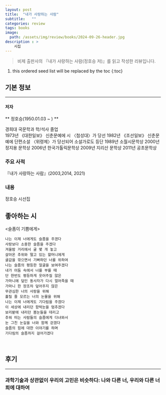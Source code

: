 ```yaml
---
layout: post
title:  "내가 사랑하는 사람"
subtitle:   ""
categories: review
tags: books
image:
  path: /assets/img/review/books/2024-09-26-header.jpg
description : >
    시집
---
```


>  비제 출판사의 『내가 사랑하는 사람(정호승 저)』를 읽고 작성한 리뷰입니다.

<!--more-->

1. this ordered seed list will be replaced by the toc
{:toc}

## 기본 정보
---
#### 저자
** 정호승(1950.01.03 ~ ) **   
   
경희대 국문학과 학/석사 졸업    
1973년 《대한일보》 신춘문예에 시 〈첨성대〉가 당선
1982년 《조선일보》 신춘문예에 단편소설 〈위령제〉가 당선되어 소설가로도 등단
1989년 소월시문학상
2000년 정지용 문학상
2006년 한국가톨릭문학상
2009년 지리산 문학상
2011년 공초문학상

### 주요 사적   
『내가 사랑하는 사람』(2003,2014, 2021)

### 내용
 정호승 시선집
  
## 좋아하는 시
<슬픔이 기쁨에게>
``` 
나는 이제 너에게도 슬픔을 주겠다
사랑보다 소중한 슬픔을 주겠다
겨울밤 거리에서 귤 몇 개 놓고
살아온 추위와 떨고 있는 할머니에게
귤값을 깎으면서 기뻐하던 너를 위하여
나는 슬픔의 평등한 얼굴을 보여주겠다
내가 어둠 속에서 너를 부를 때
단 한번도 평등하게 웃어주질 않은
가마니에 덮인 동사자가 다시 얼어죽을 때
가마니 한 장조차 덮어주지 않은
무관심한 너의 사랑을 위해
흘릴 줄 모르는 너의 눈물을 위해
나는 이제 너에게도 기다림을 주겠다
이 세상에 내리던 함박눈을 멈추겠다
보리밭에 내리던 봄눈들을 데리고
추워 떠는 사람들의 슬픔에게 다녀와서
눈 그친 눈길을 너와 함께 걷겠다
슬픔의 힘에 대한 이야기를 하며
기다림의 슬픔까지 걸어가겠다
```

<br/>


## 후기

---

### 과학기술과 상관없이 우리의 고민은 비슷하다: 나와 다른 너, 우리와 다른 너희에 대하여
